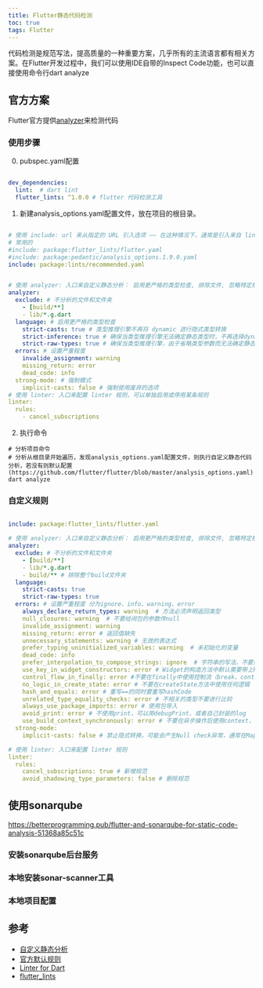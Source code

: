 ```yaml
---
title: Flutter静态代码检测
toc: true
tags: Flutter
---
```



代码检测是规范写法，提高质量的一种重要方案，几乎所有的主流语言都有相关方案。在Flutter开发过程中，我们可以使用IDE自带的Inspect Code功能，也可以直接使用命令行dart analyze


## 官方方案

Flutter官方提供[analyzer](https://pub.dev/packages/analyzer)来检测代码


### 使用步骤


0. pubspec.yaml配置

```yaml

dev_dependencies:
  lint:  # dart lint
  flutter_lints: ^1.0.0 # flutter 代码检测工具


```

1. 新建analysis_options.yaml配置文件，放在项目的根目录。

```yaml

# 使用 include: url 来从指定的 URL 引入选项 —— 在这种情况下，通常是引入来自 lints 包中的文件。由于 YAML 不支持多个重复的 key，你只能引入最多一个文件
# 常用的
#include: package:flutter_lints/flutter.yaml
#include: package:pedantic/analysis_options.1.9.0.yaml
include: package:lints/recommended.yaml


# 使用 analyzer: 入口来自定义静态分析： 启用更严格的类型检查, 排除文件, 忽略特定规则, 改变规则的警告等级, or 开启实验性功能
analyzer:
  exclude: # 不分析的文件和文件夹
    - [build/**] 
    - lib/*.g.dart
  language: # 启用更严格的类型检查
    strict-casts: true # 类型推理引擎不再将 dynamic 进行隐式类型转换
    strict-inference: true # 确保当类型推理引擎无法确定静态类型时，不再选择dynamic 类型
    strict-raw-types: true # 确保当类型推理引擎，由于省略类型参数而无法确定静态类型时，不再选择dynamic类型
  errors: # 设置严重程度
    invalide_assignment: warning
    missing_return: error
    dead_code: info
  strong-mode: # 强制模式
    implicit-casts: false # 强制使用废弃的选项
# 使用 linter: 入口来配置 linter 规则，可以单独启用或停用某条规则
linter:
  rules:
    - cancel_subscriptions


```

2. 执行命令 

```shell
# 分析项目命令
# 分析从根目录开始遍历，发现analysis_options.yaml配置文件，则执行自定义静态代码分析，若没有则默认配置(https://github.com/flutter/flutter/blob/master/analysis_options.yaml)
dart analyze
```


### 自定义规则



```yaml

include: package:flutter_lints/flutter.yaml

# 使用 analyzer: 入口来自定义静态分析： 启用更严格的类型检查, 排除文件, 忽略特定规则, 改变规则的警告等级, or 开启实验性功能
analyzer:
  exclude: # 不分析的文件和文件夹
    - [build/**] 
    - lib/*.g.dart
    - build/** # 排除整个build文件夹
  language:
    strict-casts: true
    strict-raw-types: true
  errors: # 设置严重程度 分为ignore、info、warning、error
    always_declare_return_types: warning  # 方法必须声明返回类型
    null_closures: warning  # 不要给闭包的参数传null
    invalide_assignment: warning
    missing_return: error # 返回值缺失
    unnecessary_statements: warning # 无效的表达式
    prefer_typing_uninitialized_variables: warning  # 未初始化的变量
    dead_code: info
    prefer_interpolation_to_compose_strings: ignore  # 字符串的写法，不要使用+拼接，使用引号
    use_key_in_widget_constructors: error # Widget的构造方法中默认需要带上key
    control_flow_in_finally: error #不要在finally中使用控制流（break、continue、return），可能会造成难以发现的问题
    no_logic_in_create_state: error # 不要在createState方法中使用任何逻辑
    hash_and_equals: error # 重写==的同时要重写hashCode
    unrelated_type_equality_checks: error # 不相关的类型不要进行比较
    always_use_package_imports: error # 使用包导入
    avoid_print: error # 不使用print，可以用debugPrint、或者自己封装的log
    use_build_context_synchronously: error # 不要在异步操作后使用context，使用的话需要添加mounted判断
  strong-mode:
    implicit-casts: false # 禁止隐式转换，可能会产生Null check异常，通常在Map<String, dynamic>取值、范型方法返回值的转换时易出现

# 使用 linter: 入口来配置 linter 规则
linter:
  rules:
    cancel_subscriptions: true # 新增规范
    avoid_shadowing_type_parameters: false # 删除规范


```


## 使用sonarqube


https://betterprogramming.pub/flutter-and-sonarqube-for-static-code-analysis-51368a85c51c


### 安装sonarqube后台服务

### 本地安装sonar-scanner工具

### 本地项目配置


## 参考

- [自定义静态分析](https://dart.cn/guides/language/analysis-options)
- [官方默认规则](https://github.com/flutter/flutter/blob/master/analysis_options.yaml)
- [Linter for Dart](https://dart-lang.github.io/linter/lints/index.html)
- [flutter_lints](https://pub.dev/packages/flutter_lints)